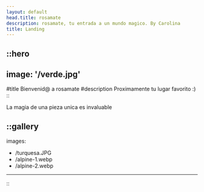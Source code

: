 ```yaml
---
layout: default
head.title: rosamate
description: rosamate, tu entrada a un mundo magico. By Carolina
title: Landing
---
```


::hero
---
image: '/verde.jpg'
---
#title
Bienvenid@ a rosamate
#description
Proximamente tu lugar favorito :)
::

La magia de una pieza unica es invaluable

::gallery
---
images:
  - /turquesa.JPG
  - /alpine-1.webp
  - /alpine-2.webp
---
::
